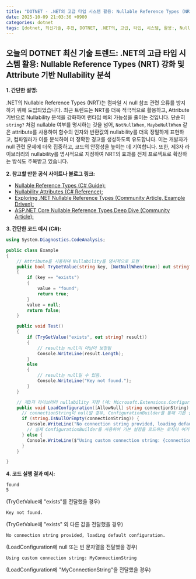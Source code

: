 ```yaml
---
title: "DOTNET - .NET의 고급 타입 시스템 활용: Nullable Reference Types (NRT) 강화 및 Attribute 기반 Nullability 분석"
date: 2025-10-09 21:03:36 +0900
categories: dotnet
tags: [dotnet, 최신기술, 추천, DOTNET, .NET의, 고급, 타입, 시스템, 활용:, Nullable, Reference, Types, (NRT), 강화, Attribute, 기반, Nullability, 분석]
---
```


## 오늘의 DOTNET 최신 기술 트렌드: **.NET의 고급 타입 시스템 활용: Nullable Reference Types (NRT) 강화 및 Attribute 기반 Nullability 분석**

**1. 간단한 설명:**

.NET의 Nullable Reference Types (NRT)는 컴파일 시 null 참조 관련 오류를 방지하기 위해 도입되었습니다.  최근 트렌드는 NRT를 더욱 적극적으로 활용하고, Attribute 기반으로 Nullability 분석을 강화하여 런타임 예외 가능성을 줄이는 것입니다. 단순히 `string?` 처럼 nullable 여부를 명시하는 것을 넘어, `NotNullWhen`, `MaybeNullWhen` 같은 attribute를 사용하여 함수의 인자와 반환값의 nullability를 더욱 정밀하게 표현하고, 컴파일러가 이를 분석하여 더 정확한 경고를 생성하도록 유도합니다.  이는 개발자가 null 관련 문제에 더욱 집중하고, 코드의 안정성을 높이는 데 기여합니다. 또한, 제3자 라이브러리의 nullability를 명시적으로 지정하여 NRT의 효과를 전체 프로젝트로 확장하는 방식도 주목받고 있습니다.

**2. 참고할 만한 공식 사이트나 블로그 링크:**

*   [Nullable Reference Types (C# Guide):](https://learn.microsoft.com/en-us/dotnet/csharp/nullable-references)
*   [Nullability Attributes (C# Reference):](https://learn.microsoft.com/en-us/dotnet/csharp/language-reference/attributes/nullable-analysis)
*   [Exploring .NET Nullable Reference Types (Community Article, Example Driven):](https://andrewlock.net/exploring-net-6-nullable-reference-types/)
*   [ASP.NET Core Nullable Reference Types Deep Dive (Community Article):](https://www.stevejgordon.co.uk/asp-net-core-6-nullable-reference-types-deep-dive)

**3. 간단한 코드 예시 (C#):**

```csharp
using System.Diagnostics.CodeAnalysis;

public class Example
{
    // Attribute를 사용하여 Nullability를 명시적으로 표현
    public bool TryGetValue(string key, [NotNullWhen(true)] out string? value)
    {
        if (key == "exists")
        {
            value = "found";
            return true;
        }
        value = null;
        return false;
    }

    public void Test()
    {
        if (TryGetValue("exists", out string? result))
        {
            // result는 null이 아님이 보장됨
            Console.WriteLine(result.Length);
        }
        else
        {
            // result는 null일 수 있음.
            Console.WriteLine("Key not found.");
        }
    }

    // 제3자 라이브러리 nullability 지정 (예: Microsoft.Extensions.Configuration)
    public void LoadConfiguration([AllowNull] string connectionString) {
      // connectionString이 null일 경우, ConfigurationBuilder를 통해 기본 설정 로드
      if (string.IsNullOrEmpty(connectionString)) {
        Console.WriteLine("No connection string provided, loading default configuration.");
        // 실제 ConfigurationBuilder를 사용하여 기본 설정을 로드하는 로직이 여기에 들어갑니다.
      } else {
        Console.WriteLine($"Using custom connection string: {connectionString}");
      }
    }

}
```

**4. 코드 실행 결과 예시:**

```
found
5
```

(TryGetValue에 "exists"를 전달했을 경우)
```
Key not found.
```

(TryGetValue에 "exists" 외 다른 값을 전달했을 경우)
```
No connection string provided, loading default configuration.
```

(LoadConfiguration에 null 또는 빈 문자열을 전달했을 경우)
```
Using custom connection string: MyConnectionString
```

(LoadConfiguration에 "MyConnectionString"을 전달했을 경우)

